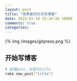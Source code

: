 ```yaml
---
layout: post
title: "用黑客的方式写博客"
date: 2015-01-18 15:34:34 +0800
comments: true
categories: 
---
```


{% img /images/gitpress.png %}

<!--more-->

## 开始写博客

``` sh
# 新建post，标题为title
rake new_post["title"]
```
